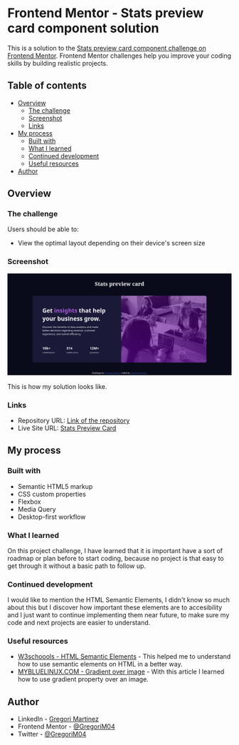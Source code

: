 # Frontend Mentor - Stats preview card component solution

This is a solution to the [Stats preview card component challenge on Frontend Mentor](https://www.frontendmentor.io/challenges/stats-preview-card-component-8JqbgoU62). Frontend Mentor challenges help you improve your coding skills by building realistic projects.
 

## Table of contents

- [Overview](#overview)
  - [The challenge](#the-challenge)
  - [Screenshot](#screenshot)
  - [Links](#links)
- [My process](#my-process)
  - [Built with](#built-with)
  - [What I learned](#what-i-learned)
  - [Continued development](#continued-development)
  - [Useful resources](#useful-resources)
- [Author](#author)


## Overview

### The challenge

Users should be able to:

- View the optimal layout depending on their device's screen size

### Screenshot

![](./images/Stats-preview-card-component-Desktop.png)

This is how my solution looks like.

### Links

- Repository URL: [Link of the repository](https://github.com/GregoriM04/stats-preview-card.git)
- Live Site URL: [Stats Preview Card](https://gregorim04.github.io/stats-preview-card/)


## My process

### Built with

- Semantic HTML5 markup
- CSS custom properties
- Flexbox
- Media Query
- Desktop-first workflow

### What I learned

On this project challenge, I have learned that it is important have a sort of roadmap or plan before to start coding, because no project is that easy to get through it without a basic path to follow up.

### Continued development

I would like to mention the HTML Semantic Elements, I didn't know so much about this but I discover how important these elements are to accesibility and I just want to continue implementing them near future, to make sure my code and next projects are easier to understand.

### Useful resources

- [W3schoools - HTML Semantic Elements](https://www.w3schools.com/html/html5_semantic_elements.asp) - This helped me to understand how to use semantic elements on HTML in a better way.
- [MYBLUELINUX.COM - Gradient over image](https://www.mybluelinux.com/css-how-add-gradient-over-image/) - With this article I learned how to use gradient property over an image.


## Author

- LinkedIn - [Gregori Martinez](https://www.linkedin.com/in/gregorim04/)
- Frontend Mentor - [@GregoriM04](https://www.frontendmentor.io/profile/GregoriM04)
- Twitter - [@GregoriM04](https://twitter.com/GregoriM04)
